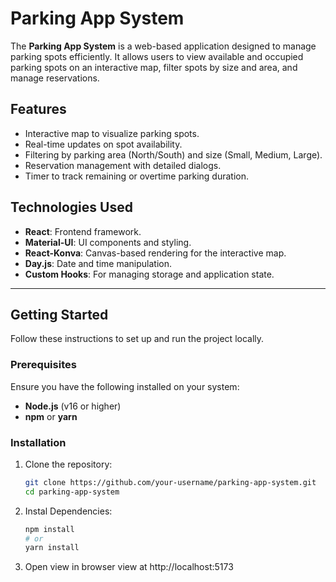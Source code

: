 # Parking App System

The **Parking App System** is a web-based application designed to manage parking spots efficiently. It allows users to view available and occupied parking spots on an interactive map, filter spots by size and area, and manage reservations.

## Features

- Interactive map to visualize parking spots.
- Real-time updates on spot availability.
- Filtering by parking area (North/South) and size (Small, Medium, Large).
- Reservation management with detailed dialogs.
- Timer to track remaining or overtime parking duration.

## Technologies Used

- **React**: Frontend framework.
- **Material-UI**: UI components and styling.
- **React-Konva**: Canvas-based rendering for the interactive map.
- **Day.js**: Date and time manipulation.
- **Custom Hooks**: For managing storage and application state.

---

## Getting Started

Follow these instructions to set up and run the project locally.

### Prerequisites

Ensure you have the following installed on your system:

- **Node.js** (v16 or higher)
- **npm** or **yarn**

### Installation

1. Clone the repository:

   ```bash
   git clone https://github.com/your-username/parking-app-system.git
   cd parking-app-system
   ```

2. Instal Dependencies:

   ```bash
   npm install
   # or
   yarn install
   ```

3. Open view in browser
   view at http://localhost:5173
